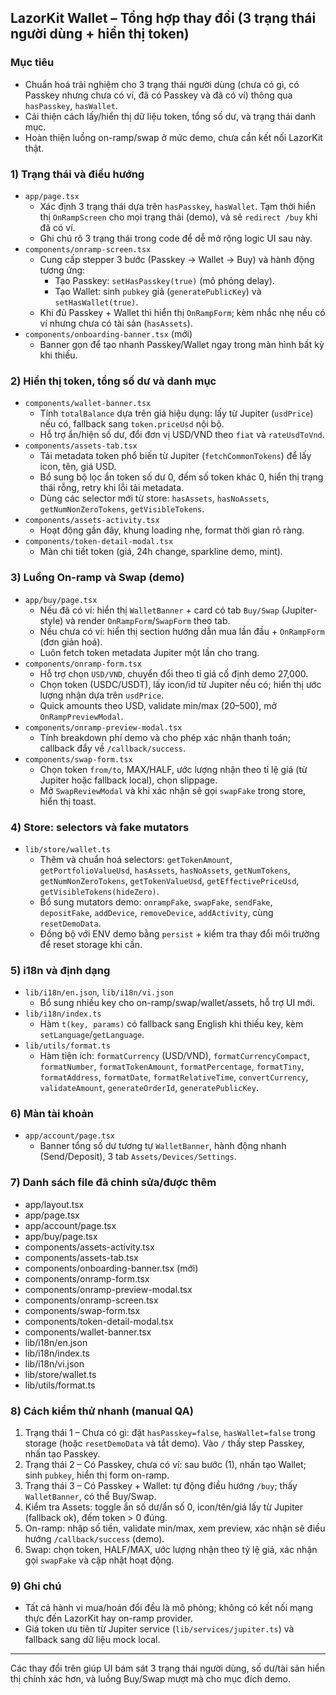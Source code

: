## LazorKit Wallet – Tổng hợp thay đổi (3 trạng thái người dùng + hiển thị token)

### Mục tiêu
- Chuẩn hoá trải nghiệm cho 3 trạng thái người dùng (chưa có gì, có Passkey nhưng chưa có ví, đã có Passkey và đã có ví) thông qua `hasPasskey`, `hasWallet`.
- Cải thiện cách lấy/hiển thị dữ liệu token, tổng số dư, và trạng thái danh mục.
- Hoàn thiện luồng on-ramp/swap ở mức demo, chưa cần kết nối LazorKit thật.

### 1) Trạng thái và điều hướng
- `app/page.tsx`
  - Xác định 3 trạng thái dựa trên `hasPasskey`, `hasWallet`. Tạm thời hiển thị `OnRampScreen` cho mọi trạng thái (demo), và sẽ `redirect /buy` khi đã có ví.
  - Ghi chú rõ 3 trạng thái trong code để dễ mở rộng logic UI sau này.
- `components/onramp-screen.tsx`
  - Cung cấp stepper 3 bước (Passkey → Wallet → Buy) và hành động tương ứng:
    - Tạo Passkey: `setHasPasskey(true)` (mô phỏng delay).
    - Tạo Wallet: sinh `pubkey` giả (`generatePublicKey`) và `setHasWallet(true)`.
  - Khi đủ Passkey + Wallet thì hiển thị `OnRampForm`; kèm nhắc nhẹ nếu có ví nhưng chưa có tài sản (`hasAssets`).
- `components/onboarding-banner.tsx` (mới)
  - Banner gọn để tạo nhanh Passkey/Wallet ngay trong màn hình bất kỳ khi thiếu.

### 2) Hiển thị token, tổng số dư và danh mục
- `components/wallet-banner.tsx`
  - Tính `totalBalance` dựa trên giá hiệu dụng: lấy từ Jupiter (`usdPrice`) nếu có, fallback sang `token.priceUsd` nội bộ.
  - Hỗ trợ ẩn/hiện số dư, đổi đơn vị USD/VND theo `fiat` và `rateUsdToVnd`.
- `components/assets-tab.tsx`
  - Tải metadata token phổ biến từ Jupiter (`fetchCommonTokens`) để lấy icon, tên, giá USD.
  - Bổ sung bộ lọc ẩn token số dư 0, đếm số token khác 0, hiển thị trạng thái rỗng, retry khi lỗi tải metadata.
  - Dùng các selector mới từ store: `hasAssets`, `hasNoAssets`, `getNumNonZeroTokens`, `getVisibleTokens`.
- `components/assets-activity.tsx`
  - Hoạt động gần đây, khung loading nhẹ, format thời gian rõ ràng.
- `components/token-detail-modal.tsx`
  - Màn chi tiết token (giá, 24h change, sparkline demo, mint).

### 3) Luồng On-ramp và Swap (demo)
- `app/buy/page.tsx`
  - Nếu đã có ví: hiển thị `WalletBanner` + card có tab `Buy/Swap` (Jupiter-style) và render `OnRampForm`/`SwapForm` theo tab.
  - Nếu chưa có ví: hiển thị section hướng dẫn mua lần đầu + `OnRampForm` (đơn giản hoá).
  - Luôn fetch token metadata Jupiter một lần cho trang.
- `components/onramp-form.tsx`
  - Hỗ trợ chọn `USD/VND`, chuyển đổi theo tỉ giá cố định demo 27,000.
  - Chọn token (USDC/USDT), lấy icon/id từ Jupiter nếu có; hiển thị ước lượng nhận dựa trên `usdPrice`.
  - Quick amounts theo USD, validate min/max ($20–$500), mở `OnRampPreviewModal`.
- `components/onramp-preview-modal.tsx`
  - Tính breakdown phí demo và cho phép xác nhận thanh toán; callback đẩy về `/callback/success`.
- `components/swap-form.tsx`
  - Chọn token `from/to`, MAX/HALF, ước lượng nhận theo tỉ lệ giá (từ Jupiter hoặc fallback local), chọn slippage.
  - Mở `SwapReviewModal` và khi xác nhận sẽ gọi `swapFake` trong store, hiển thị toast.

### 4) Store: selectors và fake mutators
- `lib/store/wallet.ts`
  - Thêm và chuẩn hoá selectors: `getTokenAmount`, `getPortfolioValueUsd`, `hasAssets`, `hasNoAssets`, `getNumTokens`, `getNumNonZeroTokens`, `getTokenValueUsd`, `getEffectivePriceUsd`, `getVisibleTokens(hideZero)`.
  - Bổ sung mutators demo: `onrampFake`, `swapFake`, `sendFake`, `depositFake`, `addDevice`, `removeDevice`, `addActivity`, cùng `resetDemoData`.
  - Đồng bộ với ENV demo bằng `persist` + kiểm tra thay đổi môi trường để reset storage khi cần.

### 5) i18n và định dạng
- `lib/i18n/en.json`, `lib/i18n/vi.json`
  - Bổ sung nhiều key cho on-ramp/swap/wallet/assets, hỗ trợ UI mới.
- `lib/i18n/index.ts`
  - Hàm `t(key, params)` có fallback sang English khi thiếu key, kèm `setLanguage`/`getLanguage`.
- `lib/utils/format.ts`
  - Hàm tiện ích: `formatCurrency` (USD/VND), `formatCurrencyCompact`, `formatNumber`, `formatTokenAmount`, `formatPercentage`, `formatTiny`, `formatAddress`, `formatDate`, `formatRelativeTime`, `convertCurrency`, `validateAmount`, `generateOrderId`, `generatePublicKey`.

### 6) Màn tài khoản
- `app/account/page.tsx`
  - Banner tổng số dư tương tự `WalletBanner`, hành động nhanh (Send/Deposit), 3 tab `Assets/Devices/Settings`.

### 7) Danh sách file đã chỉnh sửa/được thêm
- app/layout.tsx
- app/page.tsx
- app/account/page.tsx
- app/buy/page.tsx
- components/assets-activity.tsx
- components/assets-tab.tsx
- components/onboarding-banner.tsx (mới)
- components/onramp-form.tsx
- components/onramp-preview-modal.tsx
- components/onramp-screen.tsx
- components/swap-form.tsx
- components/token-detail-modal.tsx
- components/wallet-banner.tsx
- lib/i18n/en.json
- lib/i18n/index.ts
- lib/i18n/vi.json
- lib/store/wallet.ts
- lib/utils/format.ts

### 8) Cách kiểm thử nhanh (manual QA)
1. Trạng thái 1 – Chưa có gì: đặt `hasPasskey=false`, `hasWallet=false` trong storage (hoặc `resetDemoData` và tắt demo). Vào `/` thấy step Passkey, nhấn tạo Passkey.
2. Trạng thái 2 – Có Passkey, chưa có ví: sau bước (1), nhấn tạo Wallet; sinh `pubkey`, hiển thị form on-ramp.
3. Trạng thái 3 – Có Passkey + Wallet: tự động điều hướng `/buy`; thấy `WalletBanner`, có thể Buy/Swap.
4. Kiểm tra Assets: toggle ẩn số dư/ẩn số 0, icon/tên/giá lấy từ Jupiter (fallback ok), đếm token > 0 đúng.
5. On-ramp: nhập số tiền, validate min/max, xem preview, xác nhận sẽ điều hướng `/callback/success` (demo).
6. Swap: chọn token, HALF/MAX, ước lượng nhận theo tỷ lệ giá, xác nhận gọi `swapFake` và cập nhật hoạt động.

### 9) Ghi chú
- Tất cả hành vi mua/hoán đổi đều là mô phỏng; không có kết nối mạng thực đến LazorKit hay on-ramp provider.
- Giá token ưu tiên từ Jupiter service (`lib/services/jupiter.ts`) và fallback sang dữ liệu mock local.

---
Các thay đổi trên giúp UI bám sát 3 trạng thái người dùng, số dư/tài sản hiển thị chính xác hơn, và luồng Buy/Swap mượt mà cho mục đích demo.


